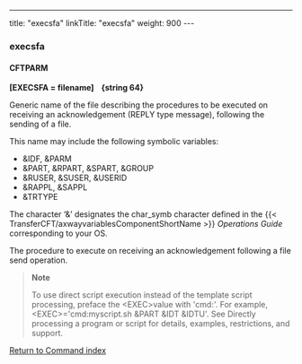 ---
title: "execsfa"
linkTitle: "execsfa"
weight: 900
---<span id="execsfa"></span>

### execsfa

<span id="execsfa_CFTPARM"></span>

#### CFTPARM

****[EXECSFA =
filename]    {string 64}****

Generic name of the file describing
the procedures to be executed on receiving an acknowledgement (REPLY type
message), following the sending of a file.

This name may include the following symbolic variables:

* &IDF, &PARM
* &PART, &RPART,
    &SPART, &GROUP
* &RUSER, &SUSER,
    &USERID
* &RAPPL, &SAPPL
* &TRTYPE

The character ‘&’ designates the char_symb character defined in
the {{< TransferCFT/axwayvariablesComponentShortName  >}} *Operations Guide* corresponding to your OS.

The procedure to execute on receiving an
acknowledgement following a file send operation.

> **Note**
>
> To use direct script execution instead of the template script processing, preface the &lt;EXEC>value with 'cmd:'. For example, &lt;EXEC>='cmd:myscript.sh &PART &IDT &IDTU'. See Directly processing a program or script for details, examples, restrictions, and support.

[Return to Command index](../../)
